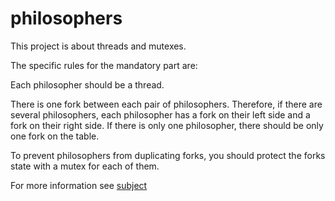# philosophers

This project is about threads and mutexes.

The specific rules for the mandatory part are:

Each philosopher should be a thread.

There is one fork between each pair of philosophers. Therefore, if there are several philosophers, each philosopher has a fork on their left side and a fork on their right side. If there is only one philosopher, there should be only one fork on the table.

To prevent philosophers from duplicating forks, you should protect the forks state with a mutex for each of them.

For more information see [subject](https://github.com/y-grab/philosophers/blob/main/subject/philo_subject.pdf)
